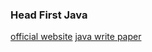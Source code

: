 ### Head First Java

[official website](https://horstmann.com/corejava/)
[java write paper](https://www.oracle.com/java/technologies/language-environment.html)
